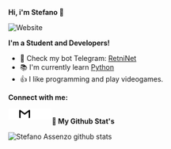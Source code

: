 **Hi, i'm Stefano 👋**

![Website](https://img.shields.io/website?label=stef.tk&style=for-the-badge&url=https%3A%2F%2Fstef.tk](http://stef.tk))

**I'm a Student and Developers!**

 - 🔎 Check my bot Telegram: [RetniNet](https://github.com/assenzostefano/retninet)
 - 📚 I'm currently learn [Python](https://python.org)
 - 👍 I like programming and play videogames.
 
**Connect with me:**

[<img align="left" alt="Website" width="22px" src="images/internet.svg" />](https://stef.tk)
[<img align="left" alt="Email" width="22px" src="images/email.svg" />](https://mailhide.io/e/mFtWxPfo)
[<img align="left" alt="Instagram" width="22px" src="images/instagram.svg" />](https://instagram.com/assenzostefano)
[<img align="left" alt="Twitter" width="22px" src="images/twitter.svg" />](https://twitter.com/Stef58_)
<br>
**👀 My Github Stat's**

![Stefano Assenzo github stats](https://github-readme-stats.vercel.app/api?username=assenzostefano)